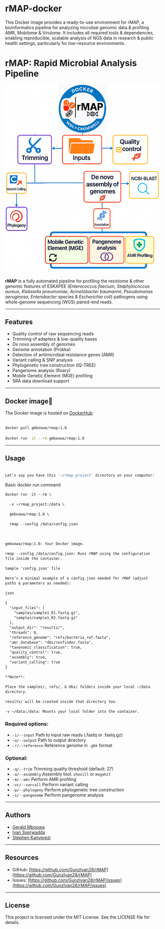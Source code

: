 # rMAP-docker
This Docker image provides a ready-to-use environment for rMAP, a bioinformatics pipeline for analyzing microbial genomic data &amp; profiling AMR, Mobilome &amp; Virulome. It includes all required tools &amp; dependencies, enabling reproducible, scalable analysis of NGS data in research &amp; public health settings, particularly for low-resource environments.

# rMAP: Rapid Microbial Analysis Pipeline

![rMAP Logo](logo.png)

**rMAP** is a fully automated pipeline for profiling the resistome & other genomic features of ESKAPEE (*Enterococcus faecium*, *Staphylococcus aureus*, *Klebsiella pneumoniae*, *Acinetobacter baumannii*, *Pseudomonas aeruginosa*, *Enterobacter* species & *Escherichia coli*) pathogens using whole-genome sequencing (WGS) paired-end reads.

---

## Features

- Quality control of raw sequencing reads
- Trimming of adapters & low-quality bases
- *De novo* assembly of genomes
- Genome annotation (Prokka)
- Detection of antimicrobial resistance genes (AMR)
- Variant calling & SNP analysis
- Phylogenetic tree construction (IQ-TREE)
- Pangenome analysis (Roary)
- Mobile Genetic Element (MGE) profiling
- SRA data download support

---

## Docker image🐳

The Docker image is hosted on [DockerHub](https://hub.docker.com/r/gmboowa/rmap):

```bash

docker pull gmboowa/rmap:1.0

docker run -it --rm gmboowa/rmap:1.0

```

---

## Usage

```bash

Let’s say you have this '~/rmap_project' directory on your computer:

```
Basic docker run command

```
docker run -it --rm \

  -v ~/rmap_project:/data \
  
  gmboowa/rmap:1.0 \
  
  rmap --config /data/config.json
  
  

gmboowa/rmap:1.0: Your Docker image.

rmap --config /data/config.json: Runs rMAP using the configuration file inside the container.

Sample 'config.json' file

Here’s a minimal example of a config.json needed for rMAP (adjust paths & parameters as needed):

json

{
  "input_files": [
    "samples/sample1_R1.fastq.gz",
    "samples/sample1_R2.fastq.gz"
  ],
  "output_dir": "results/",
  "threads": 8,
  "reference_genome": "refs/bacteria_ref.fasta",
  "amr_database": "dbs/resfinder.fasta",
  "taxonomic_classification": true,
  "quality_control": true,
  "assembly": true,
  "variant_calling": true
}

**Note**:

Place the samples/, refs/, & dbs/ folders inside your local ~/data directory.

results/ will be created inside that directory too.

-v ~/data:/data: Mounts your local folder into the container.

```

### Required options:

- `-i/--input`     Path to input raw reads (.fastq or .fastq.gz)
- `-o/--output`    Path to output directory
- `-r/--reference` Reference genome in `.gbk` format

### Optional:

- `-q/--trim`      Trimming quality threshold (default: 27)
- `-a/--assembly`  Assembly tool: `shovill` or `megahit`
- `-m/--amr`       Perform AMR profiling
- `-vc/--varcall`  Perform variant calling
- `-p/--phylogeny` Perform phylogenetic tree construction
- `-s/--pangenome` Perform pangenome analysis

---

## Authors

- [Gerald Mboowa](https://github.com/gmboowa)
- [Ivan Sserwadda](https://github.com/GunzIvan28)
- [Stephen Kanyerezi](https://github.com/Kanyerezi30)

---

## Resources

- GitHub: [https://github.com/GunzIvan28/rMAP](https://github.com/GunzIvan28/rMAP)
- Issues: [https://github.com/GunzIvan28/rMAP/issues](https://github.com/GunzIvan28/rMAP/issues)

---

## License

This project is licensed under the MIT License. See the LICENSE file for details.


